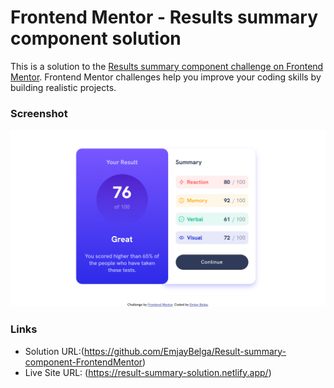 # Frontend Mentor - Results summary component solution

This is a solution to the [Results summary component challenge on Frontend Mentor](https://www.frontendmentor.io/challenges/results-summary-component-CE_K6s0maV). Frontend Mentor challenges help you improve your coding skills by building realistic projects. 


### Screenshot
![result summary solution screenshot](images/result-summary-sc.png)

### Links

- Solution URL:(https://github.com/EmjayBelga/Result-summary-component-FrontendMentor)
- Live Site URL: (https://result-summary-solution.netlify.app/)

